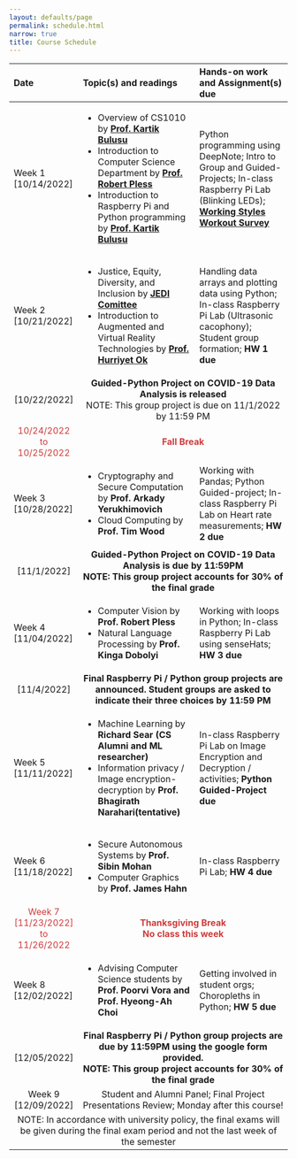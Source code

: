 ```yaml
---
layout: defaults/page
permalink: schedule.html
narrow: true
title: Course Schedule
---
```


<table>
  <thead>
    <tr>
      <th style="text-align: left">Date</th>
      <th style="text-align: left">Topic(s) and readings</th>
      <th style="text-align: left">Hands-on work and Assignment(s) due</th>
    </tr>
  </thead>
  <tbody>
    <tr>
      <td style="text-align: left">Week 1 [10/14/2022]</td>
      <td style="text-align: left"> 
        <ul>
          <li>Overview of CS1010 by <b><a href="https://www.linkedin.com/in/kartik-bulusu-1295261/" target="_blank">Prof. Kartik Bulusu</a></b></li>
          <li>Introduction to Computer Science Department by <b><a href="http://www2.seas.gwu.edu/~pless/index.php" target="_blank">Prof. Robert Pless</a></b></li>
          <li>Introduction to Raspberry Pi and Python programming by <b><a href="https://www.linkedin.com/in/kartik-bulusu-1295261/" target="_blank">Prof. Kartik Bulusu</a></b></li>
        </ul> 
      </td>
      <td style="text-align: left">Python programming using DeepNote; Intro to Group and Guided-Projects; In-class Raspberry Pi Lab (Blinking LEDs); <b><a href="https://docs.google.com/forms/d/e/1FAIpQLSe26j1zFRpaYYa2-uJhGXR3fkXRan0iL-tpiGwN7VJAw817RQ/viewform?usp=sf_link" target="_blank">Working Styles Workout Survey</a></b></td>
    </tr>
    <tr>
      <td style="text-align: left">Week 2 [10/21/2022]</td>
      <td style="text-align: left">
        <ul>
          <li>Justice, Equity, Diversity, and Inclusion by <b><a href="https://www.cs.seas.gwu.edu/justice-equity-diversity-and-inclusion-jedi-committee" target="_blank">JEDI Comittee</a></b></li>
          <li>Introduction to Augmented and Virtual Reality Technologies by <b><a href="https://www.linkedin.com/in/hurriyetok/" target="_blank">Prof. Hurriyet Ok</a></b></li>
        </ul> 
      </td>
      <td style="text-align: left">Handling data arrays and plotting data using Python; In-class Raspberry Pi Lab (Ultrasonic cacophony); Student group formation; <b>HW 1 due</b></td>
    </tr>
    <tr>
      <td style="text-align: center">[10/22/2022]</td>
      <td style="text-align: center" colspan="2"><b>Guided-Python Project on COVID-19 Data Analysis is released</b><br>
      NOTE: This group project is due on 11/1/2022   by 11:59 PM </td>
    </tr>
    <tr style="color:#ce3b3b">
      <td style="text-align: center">10/24/2022<br> to <br>10/25/2022</td>
      <td style="text-align: center" colspan="2"><b>Fall Break</td>
    </tr>
    <tr>
      <td style="text-align: left">Week 3 [10/28/2022]</td>
      <td style="text-align: left">
        <ul>
          <li>Cryptography and Secure Computation by <b>Prof. Arkady Yerukhimovich</b></li>
          <li>Cloud Computing by <b>Prof. Tim Wood</b></li>
        </ul> 
      </td>
      <td style="text-align: left">Working with Pandas; Python Guided-project; In-class Raspberry Pi Lab on Heart rate measurements; <b>HW 2 due</b></td>
    </tr>
    <tr>
      <td style="text-align: center">[11/1/2022]</td>
      <td style="text-align: center" colspan="2"><b>Guided-Python Project on COVID-19 Data Analysis is due by 11:59PM<br>
      NOTE: This group project accounts for 30% of the final grade</b></td>
    </tr>
    <tr>
      <td style="text-align: left">Week 4 [11/04/2022]</td>
      <td style="text-align: left">
        <ul>
          <li>Computer Vision by <b>Prof. Robert Pless</b></li>
          <li>Natural Language Processing by <b>Prof. Kinga Dobolyi</b></li>
        </ul> 
      </td>
      <td style="text-align: left">Working with loops in Python; In-class Raspberry Pi Lab using senseHats; <b>HW 3 due</b></td>
    </tr>
    <tr>
      <td style="text-align: center">[11/4/2022]</td>
      <td style="text-align: center" colspan="2"><b>Final Raspberry Pi / Python group projects are announced. Student groups are asked to indicate their three choices by 11:59 PM</b></td>
    </tr>
    <tr>
      <td style="text-align: left">Week 5 [11/11/2022]</td>
      <td style="text-align: left">
        <ul>
          <li>Machine Learning by <b>Richard Sear (CS Alumni and ML researcher)</b></li>
          <li>Information privacy / Image encryption-decryption by <b>Prof. Bhagirath Narahari(tentative)</b></li>
        </ul> 
      </td>
      <td style="text-align: left">In-class Raspberry Pi Lab on Image Encryption and Decryption / activities; <b>Python Guided-Project due</b></td>
    </tr>
    <tr>
      <td style="text-align: left">Week 6 [11/18/2022]</td>
      <td style="text-align: left">
        <ul>
          <li>Secure Autonomous Systems by <b>Prof. Sibin Mohan</b></li>
          <li>Computer Graphics by <b>Prof. James Hahn</b></li>
        </ul> 
      </td>
      <td style="text-align: left">In-class Raspberry Pi Lab; <b>HW 4 due</b></td>
    </tr>
    <tr style="color:#ce3b3b">
      <td style="text-align: center">Week 7 [11/23/2022]<br> to <br>11/26/2022</td>
      <td style="text-align: center" colspan="2"><b>Thanksgiving Break <br>No class this week</b></td>
    </tr>
    <tr>
      <td style="text-align: left">Week 8 [12/02/2022]</td>
      <td style="text-align: left">
        <ul>
          <li>Advising Computer Science students by <b>Prof. Poorvi Vora and Prof. Hyeong-Ah Choi</b></li>
        </ul> 
      </td>
      <td style="text-align: left">Getting involved in student orgs; Choropleths in Python; <b>HW 5 due</b></td>
    </tr>
    <tr>
      <td style="text-align: center">[12/05/2022]</td>
      <td style="text-align: center" colspan="2"><b>Final Raspberry Pi / Python group projects are due by 11:59PM using the google form provided.<br>
      NOTE: This group project accounts for 30% of the final grade</b></td>
    </tr>
    <tr>
      <td style="text-align: center">Week 9 [12/09/2022]</td>
      <td style="text-align: center" colspan="2">Student and Alumni Panel; Final Project Presentations Review; Monday after this course!</td>
    </tr>
    <tr>
      <td style="text-align: center" colspan="3">NOTE: In accordance with university policy, the final exams will be given during the final exam period and not the last week of the semester</td>
    </tr>
  </tbody>
</table>
